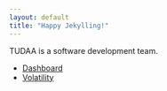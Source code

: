 ```yaml
---
layout: default
title: "Happy Jekylling!"
---
```


<!-- ## You're ready to go!

Start developing your Jekyll website. -->

<p>TUDAA is a software development team.
<ul>
<li><a href="https://www.tudaa.org/dashboard">Dashboard</a></li>
<li><a href="https://www.tudaa.org/volatility">Volatility</a></li>
</ul>
